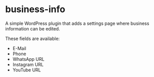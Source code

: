 # business-info

A simple WordPress plugin that adds a settings page where business information can be edited.

These fields are available:

- E-Mail
- Phone
- WhatsApp URL
- Instagram URL
- YouTube URL
